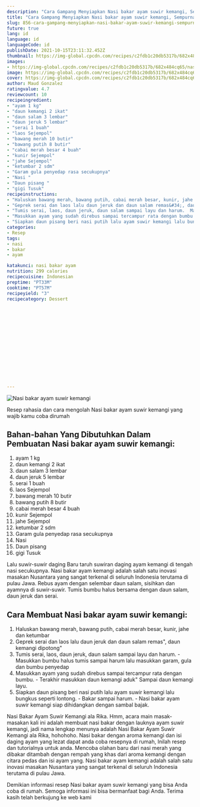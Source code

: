 ```yaml
---
description: "Cara Gampang Menyiapkan Nasi bakar ayam suwir kemangi, Sempurna"
title: "Cara Gampang Menyiapkan Nasi bakar ayam suwir kemangi, Sempurna"
slug: 856-cara-gampang-menyiapkan-nasi-bakar-ayam-suwir-kemangi-sempurna
future: true
lang: id
language: id
languageCode: id
publishDate: 2021-10-15T23:11:32.452Z 
thumbnail: https://img-global.cpcdn.com/recipes/c2fdb1c20db5317b/682x484cq65/nasi-bakar-ayam-suwir-kemangi-foto-resep-utama.png
images:
- https://img-global.cpcdn.com/recipes/c2fdb1c20db5317b/682x484cq65/nasi-bakar-ayam-suwir-kemangi-foto-resep-utama.png
image: https://img-global.cpcdn.com/recipes/c2fdb1c20db5317b/682x484cq65/nasi-bakar-ayam-suwir-kemangi-foto-resep-utama.png
cover: https://img-global.cpcdn.com/recipes/c2fdb1c20db5317b/682x484cq65/nasi-bakar-ayam-suwir-kemangi-foto-resep-utama.png
author: Maud Gonzalez
ratingvalue: 4.7
reviewcount: 10
recipeingredient:
- "ayam 1 kg"
- "daun kemangi 2 ikat"
- "daun salam 3 lembar"
- "daun jeruk 5 lembar"
- "serai 1 buah"
- "laos Sejempol"
- "bawang merah 10 butir"
- "bawang putih 8 butir"
- "cabai merah besar 4 buah"
- "kunir Sejempol"
- "jahe Sejempol"
- "ketumbar 2 sdm"
- "Garam gula penyedap rasa secukupnya"
- "Nasi "
- "Daun pisang "
- "gigi Tusuk"
recipeinstructions:
- "Haluskan bawang merah, bawang putih, cabai merah besar, kunir, jahe dan ketumbar"
- "Geprek serai dan laos lalu daun jeruk dan daun salam remas&#34;, daun kemangi dipotong&#34;"
- "Tumis serai, laos, daun jeruk, daun salam sampai layu dan harum.  Masukkan bumbu halus tumis sampai harum lalu masukkan garam, gula dan bumbu penyedap"
- "Masukkan ayam yang sudah direbus sampai tercampur rata dengan bumbu.  Terakhir masukkan daun kemangi aduk&#34; Sampai daun kemangi layu."
- "Siapkan daun pisang beri nasi putih lalu ayam suwir kemangi lalu bungkus seperti lontong.  Bakar sampai harum.  Nasi bakar ayam suwir kemangi siap dihidangkan dengan sambal bajak."
categories:
- Resep
tags:
- nasi
- bakar
- ayam

katakunci: nasi bakar ayam 
nutrition: 299 calories
recipecuisine: Indonesian
preptime: "PT33M"
cooktime: "PT57M"
recipeyield: "3"
recipecategory: Dessert


     
    
    
    
    
    
    
    
    
    
    
      
    
---
```



![Nasi bakar ayam suwir kemangi](https://img-global.cpcdn.com/recipes/c2fdb1c20db5317b/682x484cq65/nasi-bakar-ayam-suwir-kemangi-foto-resep-utama.png)

Resep rahasia dan cara mengolah  Nasi bakar ayam suwir kemangi yang wajib kamu coba dirumah

<!--inarticleads1-->

## Bahan-bahan Yang Dibutuhkan Dalam Pembuatan Nasi bakar ayam suwir kemangi:

1. ayam 1 kg
1. daun kemangi 2 ikat
1. daun salam 3 lembar
1. daun jeruk 5 lembar
1. serai 1 buah
1. laos Sejempol
1. bawang merah 10 butir
1. bawang putih 8 butir
1. cabai merah besar 4 buah
1. kunir Sejempol
1. jahe Sejempol
1. ketumbar 2 sdm
1. Garam gula penyedap rasa secukupnya
1. Nasi 
1. Daun pisang 
1. gigi Tusuk

Lalu suwir-suwir daging Baru taruh suwiran daging ayam kemangi di tengah nasi secukupnya. Nasi bakar ayam kemangi adalah salah satu inovasi masakan Nusantara yang sangat terkenal di seluruh Indonesia terutama di pulau Jawa. Rebus ayam dengan selembar daun salam, sisihkan dan ayamnya di suwir-suwir. Tumis bumbu halus bersama dengan daun salam, daun jeruk dan serai. 

<!--inarticleads2-->

## Cara Membuat Nasi bakar ayam suwir kemangi:

1. Haluskan bawang merah, bawang putih, cabai merah besar, kunir, jahe dan ketumbar
1. Geprek serai dan laos lalu daun jeruk dan daun salam remas&#34;, daun kemangi dipotong&#34;
1. Tumis serai, laos, daun jeruk, daun salam sampai layu dan harum.  - Masukkan bumbu halus tumis sampai harum lalu masukkan garam, gula dan bumbu penyedap
1. Masukkan ayam yang sudah direbus sampai tercampur rata dengan bumbu.  - Terakhir masukkan daun kemangi aduk&#34; Sampai daun kemangi layu.
1. Siapkan daun pisang beri nasi putih lalu ayam suwir kemangi lalu bungkus seperti lontong.  - Bakar sampai harum.  - Nasi bakar ayam suwir kemangi siap dihidangkan dengan sambal bajak.


Nasi Bakar Ayam Suwir Kemangi ala Rika. Hmm, acara main masak-masakan kali ini adalah membuat nasi bakar dengan lauknya ayam suwir kemangi, jadi nama lengkap menunya adalah Nasi Bakar Ayam Suwir Kemangi ala Rika, hohohoho. Nasi bakar dengan aroma kemangi dan isi daging ayam yang lezat dapat anda coba resepnya di rumah, Inilah resep dan tutorialnya untuk anda. Mencoba olahan baru dari nasi merah yang dibakar ditambah dengan rempah yang khas dari aroma kemangi dengan citara pedas dan isi ayam yang. Nasi bakar ayam kemangi adalah salah satu inovasi masakan Nusantara yang sangat terkenal di seluruh Indonesia terutama di pulau Jawa. 

Demikian informasi  resep Nasi bakar ayam suwir kemangi   yang bisa Anda coba di rumah. Semoga informasi ini bisa bermanfaat bagi Anda. Terima kasih telah berkujung ke web kami
